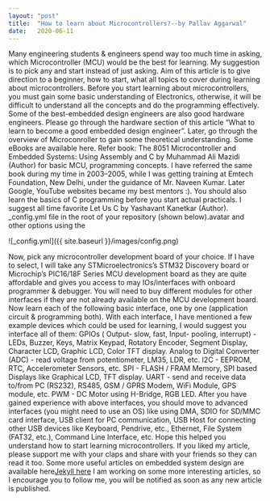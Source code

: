 ```yaml
---
layout: "post"
title:  "How to learn about Microcontrollers?--by Pallav Aggarwal"
date:   2020-06-11
---
```

Many engineering students & engineers spend way too much time in asking, which Microcontroller (MCU) would be the best for learning. My suggestion is to pick any and start instead of just asking.
Aim of this article is to give direction to a beginner, how to start, what all topics to cover during learning about microcontrollers.
Before you start learning about microcontrollers, you must gain some basic understanding of Electronics, otherwise, it will be difficult to understand all the concepts and do the programming effectively. Some of the best-embedded design engineers are also good hardware engineers. Please go through the hardware section of this article “What to learn to become a good embedded design engineer”.
Later, go through the overview of Microconroller to gain some theoretical understanding. Some eBooks are available here.
Refer book: The 8051 Microcontroller and Embedded Systems: Using Assembly and C by Muhammad Ali Mazidi (Author) for basic MCU, programming concepts. I have referred the same book during my time in 2003–2005, while I was getting training at Emtech Foundation, New Delhi, under the guidance of Mr. Naveen Kumar. Later Google, YouTube websites became my best mentors :). You should also learn the basics of C programming before you start actual practicals. I suggest all time favorite Let Us C by Yashavant Kanetkar (Author).
_config.yml file in the root of your repository (shown below).avatar and other options using the

![_config.yml]({{ site.baseurl }}/images/config.png)

Now, pick any microcontroller development board of your choice. If I have to select, I will take any STMicroelectronics’s STM32 Discovery board or Microchip’s PIC16/18F Series MCU development board as they are quite affordable and gives you access to may IOs/interfaces with onboard programmer & debugger. You will need to buy different modules for other interfaces if they are not already available on the MCU development board.
Now learn each of the following basic interface, one by one (application circuit & programming both). With each interface, I have mentioned a few example devices which could be used for learning, I would suggest you interface all of them:
GPIOs ( Output- slow, fast, Input- pooling, interrupt) - LEDs, Buzzer, Keys, Matrix Keypad, Rotatory Encoder, Segment Display, Character LCD, Graphic LCD, Color TFT display.
Analog to Digital Converter (ADC) - read voltage from potentiometer, LM35, LDR, etc.
I2C - EEPROM, RTC, Accelerometer Sensors, etc.
SPI - FLASH / FRAM Memory, SPI based Displays like Graphical LCD, TFT display.
UART - send and receive data to/from PC (RS232), RS485, GSM / GPRS Modem, WiFi Module, GPS module, etc.
PWM - DC Motor using H-Bridge, RGB LED.
After you have gained experience with above interfaces, you should move to advanced interfaces (you might need to use an OS) like using DMA, SDIO for SD/MMC card interface, USB client for PC communication, USB Host for connecting other USB devices like Keyboard, Pendrive, etc., Ethernet, File System (FAT32, etc.), Command Line Interface, etc.
Hope this helped you understand how to start learning microcontrollers.
If you liked my article, please support me with your claps and share with your friends so they can read it too.
Some more useful articles on embedded system design are available here[Jekyll here][jekyll-here]
I am working on some more interesting articles, so I encourage you to follow me, you will be notified as soon as any new article is published.

[jekyll-here]:https://pallavaggarwal.in/learn-embedded-system/.
